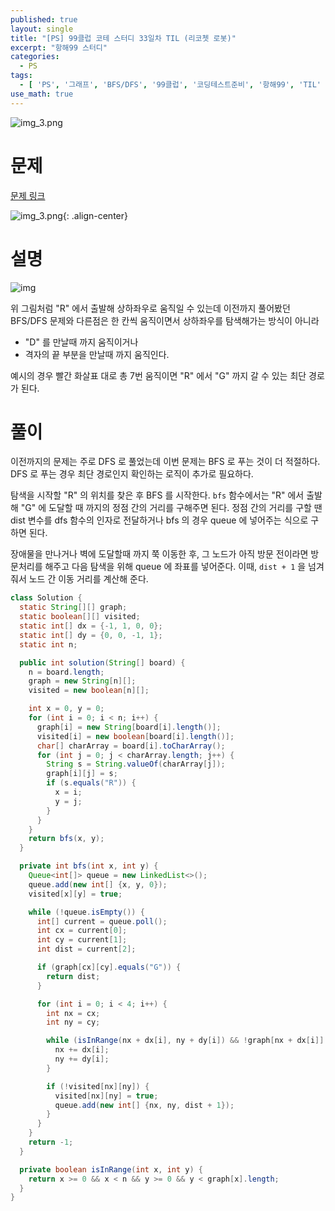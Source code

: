 ```yaml
---
published: true
layout: single
title: "[PS] 99클럽 코테 스터디 33일차 TIL (리코쳇 로봇)"
excerpt: "항해99 스터디"
categories:
  - PS
tags:
  - [ 'PS', '그래프', 'BFS/DFS', '99클럽', '코딩테스트준비', '항해99', 'TIL' ]
use_math: true
---
```



![img_3.png](https://zhtmr.github.io/static-files-for-posting/images/20240722/99club_TIL_thumbnail/%EA%B8%B0%EB%B3%B8%ED%98%951_java.png?raw=true)

# 문제

[문제 링크](https://school.programmers.co.kr/learn/courses/30/lessons/169199)

![img_3.png](https://zhtmr.github.io/static-files-for-posting/images/20240823/ex.png?raw=true){:
.align-center}

# 설명
![img](https://zhtmr.github.io/static-files-for-posting/images/20240823/rdg.png?raw=true)

위 그림처럼 "R" 에서 출발해 상하좌우로 움직일 수 있는데 이전까지 풀어봤던 BFS/DFS 문제와 다른점은 한 칸씩 움직이면서 상하좌우를 탐색해가는 방식이 아니라
- "D" 를 만날때 까지 움직이거나
- 격자의 끝 부분을 만날때 까지 움직인다.

예시의 경우 빨간 화살표 대로 총 7번 움직이면 "R" 에서 "G" 까지 갈 수 있는 최단 경로가 된다.

# 풀이
이전까지의 문제는 주로 DFS 로 풀었는데 이번 문제는 BFS 로 푸는 것이 더 적절하다. DFS 로 푸는 경우 최단 경로인지 확인하는 로직이 추가로 필요하다.

탐색을 시작할 "R" 의 위치를 찾은 후 BFS 를 시작한다. `bfs` 함수에서는 "R" 에서 출발해 "G" 에 도달할 때 까지의 정점 간의 거리를 구해주면 된다.
정점 간의 거리를 구할 땐 dist 변수를 dfs 함수의 인자로 전달하거나 bfs 의 경우 queue 에 넣어주는 식으로 구하면 된다.

장애물을 만나거나 벽에 도달할때 까지 쭉 이동한 후, 그 노드가 아직 방문 전이라면 방문처리를 해주고 다음 탐색을 위해 queue 에 좌표를 넣어준다. 이때, `dist + 1` 을 넘겨줘서 노드 간 이동 거리를 계산해 준다. 
```java
class Solution {
  static String[][] graph;
  static boolean[][] visited;
  static int[] dx = {-1, 1, 0, 0};
  static int[] dy = {0, 0, -1, 1};
  static int n;

  public int solution(String[] board) {
    n = board.length;
    graph = new String[n][];
    visited = new boolean[n][];

    int x = 0, y = 0;
    for (int i = 0; i < n; i++) {
      graph[i] = new String[board[i].length()];
      visited[i] = new boolean[board[i].length()];
      char[] charArray = board[i].toCharArray();
      for (int j = 0; j < charArray.length; j++) {
        String s = String.valueOf(charArray[j]);
        graph[i][j] = s;
        if (s.equals("R")) {
          x = i;
          y = j;
        }
      }
    }
    return bfs(x, y);
  }

  private int bfs(int x, int y) {
    Queue<int[]> queue = new LinkedList<>();
    queue.add(new int[] {x, y, 0});
    visited[x][y] = true;

    while (!queue.isEmpty()) {
      int[] current = queue.poll();
      int cx = current[0];
      int cy = current[1];
      int dist = current[2];

      if (graph[cx][cy].equals("G")) {
        return dist;
      }

      for (int i = 0; i < 4; i++) {
        int nx = cx;
        int ny = cy;

        while (isInRange(nx + dx[i], ny + dy[i]) && !graph[nx + dx[i]][ny + dy[i]].equals("D")) {
          nx += dx[i];
          ny += dy[i];
        }

        if (!visited[nx][ny]) {
          visited[nx][ny] = true;
          queue.add(new int[] {nx, ny, dist + 1});
        }
      }
    }
    return -1;
  }

  private boolean isInRange(int x, int y) {
    return x >= 0 && x < n && y >= 0 && y < graph[x].length;
  }
}
```
